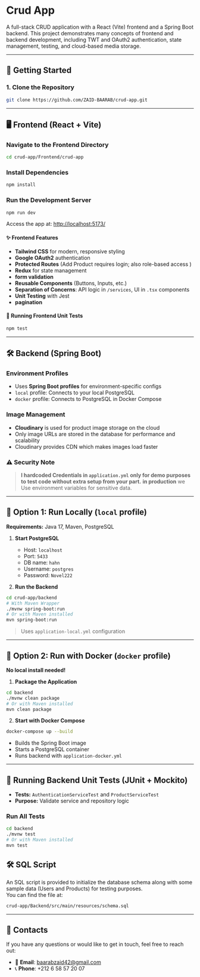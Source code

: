 # Crud App

A full-stack CRUD application with a React (Vite) frontend and a Spring Boot backend. This project demonstrates many concepts of frontend and backend development, including TWT and OAuth2 authentication, state management, testing, and cloud-based media storage.

---

## 🚀 Getting Started

### 1. Clone the Repository
```bash
git clone https://github.com/ZAID-BAARAB/crud-app.git
```

---

## 🖥️ Frontend (React + Vite)

### Navigate to the Frontend Directory
```bash
cd crud-app/Frontend/crud-app

```

### Install Dependencies
```bash
npm install
```

### Run the Development Server
```bash
npm run dev
```

Access the app at: [http://localhost:5173/](http://localhost:5173/)

#### ✨ Frontend Features
- **Tailwind CSS** for modern, responsive styling
- **Google OAuth2** authentication
- **Protected Routes** (Add Product requires login; also role-based access )
- **Redux** for state management
- **form validation**
- **Reusable Components** (Buttons, Inputs, etc.)
- **Separation of Concerns**: API logic in `/services`, UI in `.tsx` components
- **Unit Testing** with Jest
- **pagination**

#### 🧪 Running Frontend Unit Tests
```bash
npm test
```

---

## 🛠️ Backend (Spring Boot)

### Environment Profiles
- Uses **Spring Boot profiles** for environment-specific configs
- `local` profile: Connects to your local PostgreSQL
- `docker` profile: Connects to PostgreSQL in Docker Compose

### Image Management
- **Cloudinary** is used for product image storage on the cloud
- Only image URLs are stored in the database for performance and scalability
- Cloudinary provides CDN which makes images load faster

### ⚠️ Security Note
> **I hardcoded Credentials   in `application.yml` only for demo purposes to test code without extra setup from your part.**
> **in production** we Use environment variables for sensitive data.

---

## 🔹 Option 1: Run Locally (`local` profile)
**Requirements:** Java 17, Maven, PostgreSQL

1. **Start PostgreSQL**
   - Host: `localhost`
   - Port: `5433`
   - DB name: `hahn`
   - Username: `postgres`
   - Password: `Novel222`

2. **Run the Backend**
```bash
cd crud-app/backend
# With Maven Wrapper
./mvnw spring-boot:run
# Or with Maven installed
mvn spring-boot:run
```
> Uses `application-local.yml` configuration

---

## 🔹 Option 2: Run with Docker (`docker` profile)
**No local install needed!**

1. **Package the Application**
```bash
cd backend
./mvnw clean package
# Or with Maven installed
mvn clean package
```
2. **Start with Docker Compose**
```bash
docker-compose up --build
```
- Builds the Spring Boot image
- Starts a PostgreSQL container
- Runs backend with `application-docker.yml`

---

## 🧪 Running Backend Unit Tests (JUnit + Mockito)

- **Tests:** `AuthenticationServiceTest` and `ProductServiceTest` 
- **Purpose:** Validate service and repository logic

### Run All Tests
```bash
cd backend
./mvnw test
# Or with Maven installed
mvn test
```
## 🛠️ SQL Script

An SQL script is provided to initialize the database schema along with some sample data (Users and Products) for testing purposes.  
You can find the file at:

```bash
crud-app/Backend/src/main/resources/schema.sql
```
---

## 📄 Contacts

If you have any questions or would like to get in touch, feel free to reach out:

- 📧 **Email**: [baarabzaid42@gmail.com](mailto:baarabzaid42@gmail.com)  
- 📞 **Phone**: +212 6 58 57 20 07
